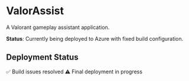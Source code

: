# ValorAssist

A Valorant gameplay assistant application. 

**Status**: Currently being deployed to Azure with fixed build configuration.

## Deployment Status
✅ Build issues resolved
⚠️ Final deployment in progress